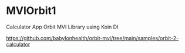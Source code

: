 # MVIOrbit1
Calculator App
Orbit MVI Library using Koin DI

https://github.com/babylonhealth/orbit-mvi/tree/main/samples/orbit-2-calculator
